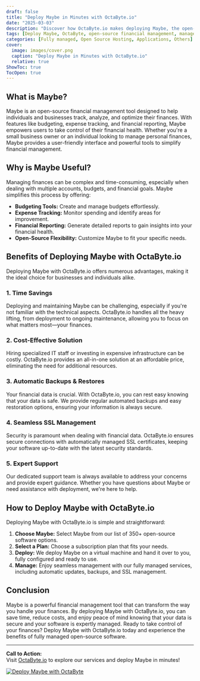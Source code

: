 ```yaml
---
draft: false
title: "Deploy Maybe in Minutes with OctaByte.io"
date: "2025-03-03"
description: "Discover how OctaByte.io makes deploying Maybe, the open-source financial management tool, effortless. Save time, reduce costs, and enjoy seamless management with our fully managed services."
tags: [Deploy Maybe, OctaByte, open-source financial management, managed services, time-saving, cost-effective, automatic backups, SSL management, expert support]
categories: [Fully managed, Open Source Hosting, Applications, Others]
cover:
  image: images/cover.png
  caption: "Deploy Maybe in Minutes with OctaByte.io"
  relative: true
ShowToc: true
TocOpen: true
---
```



## What is Maybe?

Maybe is an open-source financial management tool designed to help individuals and businesses track, analyze, and optimize their finances. With features like budgeting, expense tracking, and financial reporting, Maybe empowers users to take control of their financial health. Whether you're a small business owner or an individual looking to manage personal finances, Maybe provides a user-friendly interface and powerful tools to simplify financial management.

## Why is Maybe Useful?

Managing finances can be complex and time-consuming, especially when dealing with multiple accounts, budgets, and financial goals. Maybe simplifies this process by offering:

- **Budgeting Tools:** Create and manage budgets effortlessly.
- **Expense Tracking:** Monitor spending and identify areas for improvement.
- **Financial Reporting:** Generate detailed reports to gain insights into your financial health.
- **Open-Source Flexibility:** Customize Maybe to fit your specific needs.

## Benefits of Deploying Maybe with OctaByte.io

Deploying Maybe with OctaByte.io offers numerous advantages, making it the ideal choice for businesses and individuals alike.

### 1. **Time Savings**
Deploying and maintaining Maybe can be challenging, especially if you're not familiar with the technical aspects. OctaByte.io handles all the heavy lifting, from deployment to ongoing maintenance, allowing you to focus on what matters most—your finances.

### 2. **Cost-Effective Solution**
Hiring specialized IT staff or investing in expensive infrastructure can be costly. OctaByte.io provides an all-in-one solution at an affordable price, eliminating the need for additional resources.

### 3. **Automatic Backups & Restores**
Your financial data is crucial. With OctaByte.io, you can rest easy knowing that your data is safe. We provide regular automated backups and easy restoration options, ensuring your information is always secure.

### 4. **Seamless SSL Management**
Security is paramount when dealing with financial data. OctaByte.io ensures secure connections with automatically managed SSL certificates, keeping your software up-to-date with the latest security standards.

### 5. **Expert Support**
Our dedicated support team is always available to address your concerns and provide expert guidance. Whether you have questions about Maybe or need assistance with deployment, we're here to help.

## How to Deploy Maybe with OctaByte.io

Deploying Maybe with OctaByte.io is simple and straightforward:

1. **Choose Maybe:** Select Maybe from our list of 350+ open-source software options.
2. **Select a Plan:** Choose a subscription plan that fits your needs.
3. **Deploy:** We deploy Maybe on a virtual machine and hand it over to you, fully configured and ready to use.
4. **Manage:** Enjoy seamless management with our fully managed services, including automatic updates, backups, and SSL management.

## Conclusion

Maybe is a powerful financial management tool that can transform the way you handle your finances. By deploying Maybe with OctaByte.io, you can save time, reduce costs, and enjoy peace of mind knowing that your data is secure and your software is expertly managed. Ready to take control of your finances? Deploy Maybe with OctaByte.io today and experience the benefits of fully managed open-source software.

---

**Call to Action:**  
Visit [OctaByte.io](https://octabyte.io) to explore our services and deploy Maybe in minutes!

[![Deploy Maybe with OctaByte](/images/deploy-on-octabyte.png)](https://octabyte.io/fully-managed-open-source-services/applications/others/maybe)